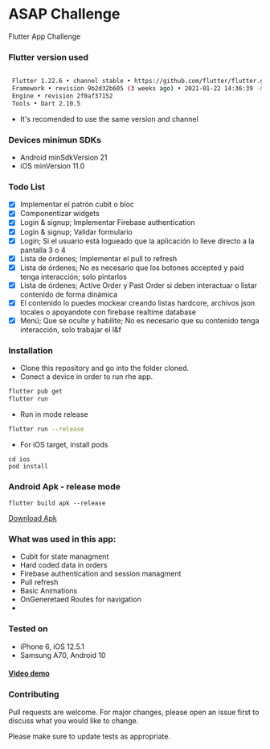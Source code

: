 # ASAP Challenge

Flutter App Challenge
### Flutter version used

```bash

 Flutter 1.22.6 • channel stable • https://github.com/flutter/flutter.git
 Framework • revision 9b2d32b605 (3 weeks ago) • 2021-01-22 14:36:39 -0800
 Engine • revision 2f0af37152
 Tools • Dart 2.10.5
```
- It's recomended to use the same version and channel

### Devices minimun SDKs
- Android minSdkVersion 21
- iOS  minVersion 11.0


### Todo List
- [x] Implementar el patrón cubit o bloc
- [x] Componentizar widgets
- [x] Login & signup; Implementar Firebase authentication 
- [x] Login & signup; Validar formulario
- [x] Login; Si el usuario está logueado que la aplicación lo lleve directo a la pantalla 3 o 4 
- [x] Lista de órdenes; Implementar el pull to refresh
- [x] Lista de órdenes; No es necesario que los botones accepted y paid tenga interacción; solo pintarlos
- [x] Lista de órdenes; Active Order y Past Order si deben interactuar o listar contenido de forma dinámica
- [x] El contenido lo puedes mockear creando listas hardcore, archivos json locales o apoyandote con firebase realtime database
- [x] Menú; Que se oculte y habilite; No es necesario que su contenido tenga interacción, solo trabajar el l&f

### Installation


- Clone this repository and go into the folder cloned.
- Conect a device in order to run rhe app.
```bash
flutter pub get
flutter run
```

- Run in mode release
```bash
flutter run --release
```

- For iOS target, install pods
```
cd ios
pod install
```

### Android Apk - release mode
```
flutter build apk --release
```
[Download Apk](https://github.com/marcoleonardini/asap_challenge_cubit/blob/master/sources/app-release.apk)



### What was used in this app:

- Cubit for state managment
- Hard coded data in orders
- Firebase authentication and session managment
- Pull refresh
- Basic Animations
- OnGeneretaed Routes for navigation
- 

### Tested on
- iPhone 6, iOS 12.5.1
- Samsung A70, Android 10

#### [Video demo](https://github.com/marcoleonardini/asap_challenge_cubit/blob/master/sources/video.mp4)
### Contributing
Pull requests are welcome. For major changes, please open an issue first to discuss what you would like to change.

Please make sure to update tests as appropriate.
